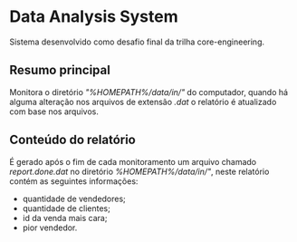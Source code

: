 # Data Analysis System
Sistema desenvolvido como desafio final da trilha core-engineering.
## Resumo principal
Monitora o diretório *"%HOMEPATH%/data/in/"* do computador, quando há alguma alteração nos arquivos de extensão *.dat* o relatório é atualizado com base nos arquivos.
## Conteúdo do relatório
É gerado após o fim de cada monitoramento um arquivo chamado *report.done.dat* no diretório *%HOMEPATH%/data/in/"*, neste relatório contém as seguintes informações:

 - quantidade de vendedores;
 - quantidade de clientes;
 - id da venda mais cara;
 - pior vendedor.
 
